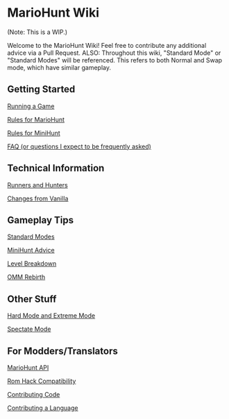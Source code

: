 # MarioHunt Wiki

(Note: This is a WIP.)

Welcome to the MarioHunt Wiki! Feel free to contribute any additional advice via a Pull Request.
ALSO: Throughout this wiki, "Standard Mode" or "Standard Modes" will be referenced.
This refers to both Normal and Swap mode, which have similar gameplay.

## Getting Started
[Running a Game](running.md)

[Rules for MarioHunt](rules.md)

[Rules for MiniHunt](mini.md)

[FAQ (or questions I expect to be frequently asked)](faq.md)

## Technical Information
[Runners and Hunters](team.md)

[Changes from Vanilla](mhchanges.md)

## Gameplay Tips
[Standard Modes](advice.md)

[MiniHunt Advice](miniadvice.md)

[Level Breakdown](breakdown.md)

[OMM Rebirth](omm.md)

## Other Stuff
[Hard Mode and Extreme Mode](hard.md)

[Spectate Mode](spectate.md)

## For Modders/Translators
[MarioHunt API](api.md)

[Rom Hack Compatibility](romhack.md)

[Contributing Code](modding.md)

[Contributing a Language](lang.md)
